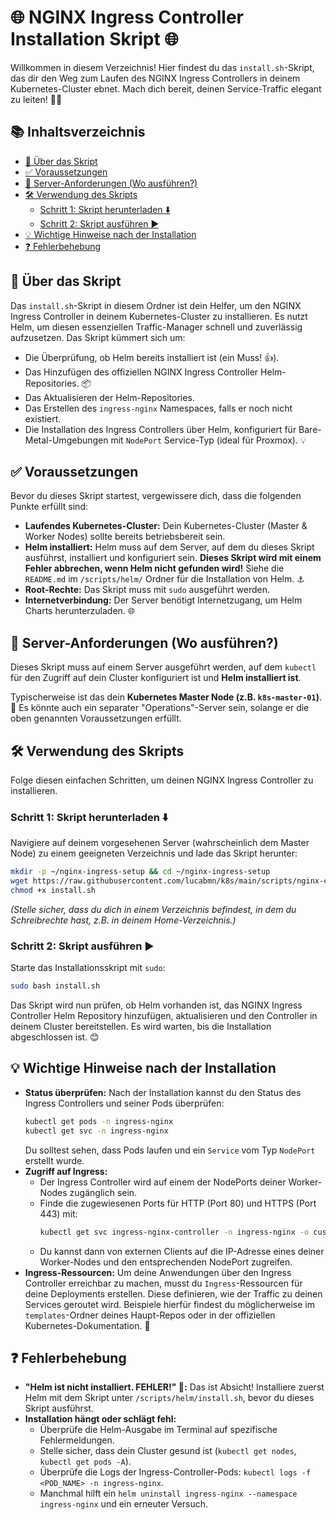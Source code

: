# 🌐 NGINX Ingress Controller Installation Skript 🌐

Willkommen in diesem Verzeichnis! Hier findest du das `install.sh`-Skript, das dir den Weg zum Laufen des NGINX Ingress Controllers in deinem Kubernetes-Cluster ebnet. Mach dich bereit, deinen Service-Traffic elegant zu leiten! 🚦✨

## 📚 Inhaltsverzeichnis

*   [🌟 Über das Skript](#-über-das-skript)
*   [✅ Voraussetzungen](#-voraussetzungen)
*   [📍 Server-Anforderungen (Wo ausführen?)](#-server-anforderungen-wo-ausführen)
*   [🛠️ Verwendung des Skripts](#-verwendung-des-skripts)
    *   [Schritt 1: Skript herunterladen ⬇️](#schritt-1-skript-herunterladen-)
    *   [Schritt 2: Skript ausführen ▶️](#schritt-2-skript-ausführen-)
*   [💡 Wichtige Hinweise nach der Installation](#-wichtige-hinweise-nach-der-installation)
*   [❓ Fehlerbehebung](#-fehlerbehebung)

## 🌟 Über das Skript

Das `install.sh`-Skript in diesem Ordner ist dein Helfer, um den NGINX Ingress Controller in deinem Kubernetes-Cluster zu installieren. Es nutzt Helm, um diesen essenziellen Traffic-Manager schnell und zuverlässig aufzusetzen. Das Skript kümmert sich um:

*   Die Überprüfung, ob Helm bereits installiert ist (ein Muss! 👍).
*   Das Hinzufügen des offiziellen NGINX Ingress Controller Helm-Repositories. 📦
*   Das Aktualisieren der Helm-Repositories.
*   Das Erstellen des `ingress-nginx` Namespaces, falls er noch nicht existiert.
*   Die Installation des Ingress Controllers über Helm, konfiguriert für Bare-Metal-Umgebungen mit `NodePort` Service-Typ (ideal für Proxmox). 💡

## ✅ Voraussetzungen

Bevor du dieses Skript startest, vergewissere dich, dass die folgenden Punkte erfüllt sind:

*   **Laufendes Kubernetes-Cluster:** Dein Kubernetes-Cluster (Master & Worker Nodes) sollte bereits betriebsbereit sein.
*   **Helm installiert:** Helm muss auf dem Server, auf dem du dieses Skript ausführst, installiert und konfiguriert sein. **Dieses Skript wird mit einem Fehler abbrechen, wenn Helm nicht gefunden wird!** Siehe die `README.md` im `/scripts/helm/` Ordner für die Installation von Helm. ⚓
*   **Root-Rechte:** Das Skript muss mit `sudo` ausgeführt werden.
*   **Internetverbindung:** Der Server benötigt Internetzugang, um Helm Charts herunterzuladen. 🌐

## 📍 Server-Anforderungen (Wo ausführen?)

Dieses Skript muss auf einem Server ausgeführt werden, auf dem `kubectl` für den Zugriff auf dein Cluster konfiguriert ist und **Helm installiert ist**.

Typischerweise ist das dein **Kubernetes Master Node (z.B. `k8s-master-01`)**. 👑
Es könnte auch ein separater "Operations"-Server sein, solange er die oben genannten Voraussetzungen erfüllt.

## 🛠️ Verwendung des Skripts

Folge diesen einfachen Schritten, um deinen NGINX Ingress Controller zu installieren.

### Schritt 1: Skript herunterladen ⬇️

Navigiere auf deinem vorgesehenen Server (wahrscheinlich dem Master Node) zu einem geeigneten Verzeichnis und lade das Skript herunter:

```bash
mkdir -p ~/nginx-ingress-setup && cd ~/nginx-ingress-setup
wget https://raw.githubusercontent.com/lucabmn/k8s/main/scripts/nginx-controller/install.sh
chmod +x install.sh
```
*(Stelle sicher, dass du dich in einem Verzeichnis befindest, in dem du Schreibrechte hast, z.B. in deinem Home-Verzeichnis.)*

### Schritt 2: Skript ausführen ▶️

Starte das Installationsskript mit `sudo`:

```bash
sudo bash install.sh
```

Das Skript wird nun prüfen, ob Helm vorhanden ist, das NGINX Ingress Controller Helm Repository hinzufügen, aktualisieren und den Controller in deinem Cluster bereitstellen. Es wird warten, bis die Installation abgeschlossen ist. 😊

## 💡 Wichtige Hinweise nach der Installation

*   **Status überprüfen:** Nach der Installation kannst du den Status des Ingress Controllers und seiner Pods überprüfen:
    ```bash
    kubectl get pods -n ingress-nginx
    kubectl get svc -n ingress-nginx
    ```
    Du solltest sehen, dass Pods laufen und ein `Service` vom Typ `NodePort` erstellt wurde.
*   **Zugriff auf Ingress:**
    *   Der Ingress Controller wird auf einem der NodePorts deiner Worker-Nodes zugänglich sein.
    *   Finde die zugewiesenen Ports für HTTP (Port 80) und HTTPS (Port 443) mit:
        ```bash
        kubectl get svc ingress-nginx-controller -n ingress-nginx -o custom-columns=NAME:.metadata.name,TYPE:.spec.type,CLUSTER-IP:.spec.clusterIP,EXTERNAL-IP:.status.loadBalancer.ingress[*].ip,PORTS:.spec.ports[*].nodePort,APP_PORT:.spec.ports[*].port
        ```
    *   Du kannst dann von externen Clients auf die IP-Adresse eines deiner Worker-Nodes und den entsprechenden NodePort zugreifen.
*   **Ingress-Ressourcen:** Um deine Anwendungen über den Ingress Controller erreichbar zu machen, musst du `Ingress`-Ressourcen für deine Deployments erstellen. Diese definieren, wie der Traffic zu deinen Services geroutet wird. Beispiele hierfür findest du möglicherweise im `templates`-Ordner deines Haupt-Repos oder in der offiziellen Kubernetes-Dokumentation. 📝

## ❓ Fehlerbehebung

*   **"Helm ist nicht installiert. FEHLER!" 🚨:** Das ist Absicht! Installiere zuerst Helm mit dem Skript unter `/scripts/helm/install.sh`, bevor du dieses Skript ausführst.
*   **Installation hängt oder schlägt fehl:**
    *   Überprüfe die Helm-Ausgabe im Terminal auf spezifische Fehlermeldungen.
    *   Stelle sicher, dass dein Cluster gesund ist (`kubectl get nodes`, `kubectl get pods -A`).
    *   Überprüfe die Logs der Ingress-Controller-Pods: `kubectl logs -f <POD_NAME> -n ingress-nginx`.
    *   Manchmal hilft ein `helm uninstall ingress-nginx --namespace ingress-nginx` und ein erneuter Versuch.